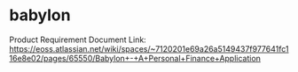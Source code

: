 # babylon

Product Requirement Document Link: https://eoss.atlassian.net/wiki/spaces/~7120201e69a26a5149437f977641fc116e8e02/pages/65550/Babylon+-+A+Personal+Finance+Application
